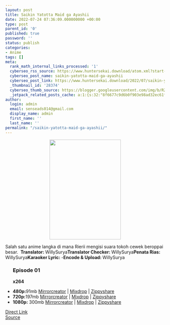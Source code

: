 ```yaml
---
layout: post
title: Saikin Yatotta Maid ga Ayashii
date: 2022-07-24 07:36:09.000000000 +00:00
type: post
parent_id: '0'
published: true
password: ''
status: publish
categories:
- Anime
tags: []
meta:
  rank_math_internal_links_processed: '1'
  cyberseo_rss_source: https://www.huntersekai.download/atom.xml?start-index=1
  cyberseo_post_name: saikin-yatotta-maid-ga-ayashii
  cyberseo_post_link: https://www.huntersekai.download/2022/07/saikin-yatotta-maid-ga-ayashii.html
  _thumbnail_id: '28374'
  cyberseo_thumb_source: https://blogger.googleusercontent.com/img/b/R29vZ2xl/AVvXsEg075ViPTUd78--mBhPGCL-Hxxhx7KWtoLKU6fwrq6kFlgaYt5vDsDWgReo9j9mA5zVF-1l7GEi6GPewDCvTbvVnvyb4Ca6Lv_QDqNSqf3dGf2iXhbUVclmYXeWo_ajaBcZgrKPkTyQM4C5U00DNHhXQ9KAxafW_LCqtEfIBw-J9IEhFTzdkUUEVuzcYQ/s1600/123845.jpg
  _jetpack_related_posts_cache: a:1:{s:32:"8f6677c9d6b0f903e98ad32ec61f8deb";a:2:{s:7:"expires";i:1663503845;s:7:"payload";a:3:{i:0;a:1:{s:2:"id";i:28900;}i:1;a:1:{s:2:"id";i:28856;}i:2;a:1:{s:2:"id";i:28919;}}}}
author:
  login: admin
  email: senseads014@gmail.com
  display_name: admin
  first_name: ''
  last_name: ''
permalink: "/saikin-yatotta-maid-ga-ayashii/"
---
```

<p><a class="popup" data-target="51837"></a>
<div class="separator" style="clear: both; text-align: center;">
<div class="separator" style="clear: both; text-align: center;">
<div class="separator" style="clear: both; text-align: center;">
<div class="separator" style="clear: both; text-align: center;">
<div class="separator" style="clear: both; text-align: center;">
<div class="separator" style="clear: both; text-align: center;">
<div class="separator" style="clear: both; text-align: center;">
<div class="separator" style="clear: both; text-align: center;"><a href="https://blogger.googleusercontent.com/img/b/R29vZ2xl/AVvXsEg075ViPTUd78--mBhPGCL-Hxxhx7KWtoLKU6fwrq6kFlgaYt5vDsDWgReo9j9mA5zVF-1l7GEi6GPewDCvTbvVnvyb4Ca6Lv_QDqNSqf3dGf2iXhbUVclmYXeWo_ajaBcZgrKPkTyQM4C5U00DNHhXQ9KAxafW_LCqtEfIBw-J9IEhFTzdkUUEVuzcYQ/s315/123845.jpg" imageanchor="1" style="margin-left: 1em; margin-right: 1em;"><img border="0" data-original-height="315" data-original-width="225" height="315" src="{{ site.baseurl }}/assets/2022/07/123845.jpg" width="225" /></a></div>
<p>
<div class="separator" style="clear: both; text-align: center;"></div>
</div>
</div>
</div>
</div>
<p></div>
</div>
</div>
<p> Salah satu anime langka di mana Rierii mengisi suara tokoh cewek beroppai besar.&nbsp;<a name="more"></a>
<pekerja><b>Translator: </b><span>WillySurya</span><b>Translator Checker: </b><span>WillySurya</span><b>Penata Rias: </b><span>WillySurya</span><b>Karaoker Lyric: </b><span>-</span><b>Encode &amp; Upload: </b><span>WillySurya</span></pekerja>
<div class="dl">
<ul />
<h3>Episode 01</h3>
<p><strong>x264</strong>
<li><b>480p:</b><span id="size">91mb</span> <a href="https://mir.cr/1MSCIRGY">Mirrorcreator</a> | <a href="https://mixdrop.co/f/zp4ood81ann1zr">Mixdrop</a> | <a href="https://www23.zippyshare.com/v/y7XIJePL/file.htmll">Zippyshare</a></li>
<li><b>720p:</b><span id="size">197mb</span> <a href="https://mir.cr/JCO3T0SH">Mirrorcreator</a> | <a href="https://mixdrop.co/f/dq633en0i7648v">Mixdrop</a> | <a href="https://www82.zippyshare.com/v/n1K6U1P1/file.html">Zippyshare</a></li>
<li><b>1080p:</b> <span id="size">300mb</span> <a href="https://mir.cr/4P5NITY1">Mirrorcreator</a> | <a href="https://mixdrop.co/f/6q0ppdnvh8o8r4">Mixdrop</a> | <a href="https://www61.zippyshare.com/v/deeFdt5M/file.html">Zippyshare</a> </li>
</div>
<link rel="stylesheet" href="https://cdnjs.cloudflare.com/ajax/libs/font-awesome/4.7.0/css/font-awesome.min.css" />
<div class="divbtn"> <a href="https://handymansurrender.com/fihup8buzv?key=94550f7ce39444073321dde3b8782f97" class="btn"><i class="fa fa-download"></i> Direct Link</a> <br /><a href="https://www.huntersekai.download/2022/07/saikin-yatotta-maid-ga-ayashii.html">Source</a> </div>

